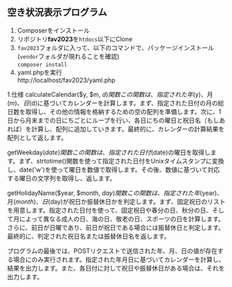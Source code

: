 ## 空き状況表示プログラム
1. Composerをインストール
2. リポジトリ**fav2023**を`htdocs`以下にClone
3. `fav2023`フォルダに入って、以下のコマンドで、パッケージインストール<br> (`vendor`フォルダが現れることを確認)<br>
`composer install`
1. yaml.phpを実行<br>http://localhost/fav2023/yaml.php

1.仕様
calculateCalendar($y, $m, $d)関数
この関数は、指定された年($y)、月($m)、日($d)に基づいてカレンダーを計算します。まず、指定された日付の月の総日数を取得し、その他の情報を格納するための空の配列を準備します。次に、1日から月末までの日にちごとにループを行い、各日にちの曜日と祝日名（もしあれば）を計算し、配列に追加していきます。最終的に、カレンダーの計算結果を配列として返します。

getWeekday($date)関数
この関数は、指定された日付($date)の曜日を取得します。まず、strtotime()関数を使って指定された日付をUnixタイムスタンプに変換し、date('w')を使って曜日を数値で取得します。その後、数値に基づいて対応する曜日の文字列を取得し、返します。

getHolidayName($year, $month, $day)関数
この関数は、指定された年($year)、月($month)、日($day)が祝日か振替休日かを判定します。まず、固定祝日のリストを用意します。指定された日付を使って、固定祝日や春分の日、秋分の日、そして月によって異なる成人の日、海の日、敬老の日、スポーツの日を計算します。さらに、前日が日曜であり、前日が祝日である場合には振替休日と判定します。最終的に、判定された祝日名または振替休日名を返します。

プログラムの最後では、POSTリクエストで送信された年、月、日の値が存在する場合にのみ実行されます。指定された年月日に基づいてカレンダーを計算し、結果を出力します。また、各日付に対して祝日や振替休日がある場合は、それを出力します。

